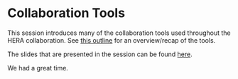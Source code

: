 # Collaboration Tools

This session introduces many of the collaboration tools used throughout the HERA
collaboration. See [this outline](collaboration_tools_outline.md) for an overview/recap of
the tools.

The slides that are presented in the session can be found 
[here](https://docs.google.com/presentation/d/1HGGGuEEDcXkLWM264Kl7yx6fM09NQWuEYJFIFGZo_7c/edit?usp=sharing).

We had a great time.
